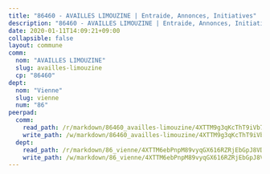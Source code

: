 ```yaml
---
title: "86460 - AVAILLES LIMOUZINE | Entraide, Annonces, Initiatives"
description: "86460 - AVAILLES LIMOUZINE | Entraide, Annonces, Initiatives"
date: 2020-01-11T14:09:21+09:00
collapsible: false
layout: commune
comm:
  nom: "AVAILLES LIMOUZINE"
  slug: availles-limouzine
  cp: "86460"
dept:
  nom: "Vienne"
  slug: vienne
  num: "86"
peerpad:
  comm:
    read_path: /r/markdown/86460_availles-limouzine/4XTTM9g3qKcThT9iVb7RMK4mHdyJFkeLMH3yDipLNHCHFNdrU
    write_path: /w/markdown/86460_availles-limouzine/4XTTM9g3qKcThT9iVb7RMK4mHdyJFkeLMH3yDipLNHCHFNdrU-K3TgV14rvEdb26JHxP33iSNF9fEr4EU7r1zDRUokY5cYbXdVAGuAYy3XMgbWTJxtrCz3mLdjBTYVaXkLteS58Mkj6ZAzd5q3XL9B4aLbveiM7VgUKhQ5B3oT7zxt7tiNy6foaMFi
  dept:
    read_path: /r/markdown/86_vienne/4XTTM6ebPnpM89vyqGX616RZRjEbGpJ8VDNVdSCrMHCb86ALN
    write_path: /w/markdown/86_vienne/4XTTM6ebPnpM89vyqGX616RZRjEbGpJ8VDNVdSCrMHCb86ALN-K3TgUEmU2PzobkNvYrNtR4DXtgm1qYeknzdEZmszmUFpRSMDjV62q8xZv1nUQEJqGnnT9H399N9TnzZMyT3rgAM3pHPbqGxVD33vWNzCSkbf2kxHwBfenpixiJuwbWaCBERwmNeA
---
```


